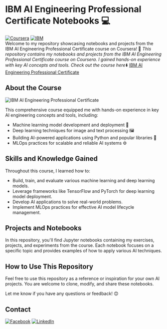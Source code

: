 # IBM AI Engineering Professional Certificate Notebooks 💻
[![Coursera](https://img.shields.io/badge/Coursera-%230056D2.svg?style=for-the-badge&logo=Coursera&logoColor=white)](https://www.coursera.org/specializations/machine-learning-introduction)
[![IBM](https://img.shields.io/badge/IBM-000000?style=for-the-badge&logo=IBM&logoColor=white)](https://www.ibm.com/)
<br>
Welcome to my repository showcasing notebooks and projects from the IBM AI Engineering Professional Certificate course on Coursera! 🚀
*This repository contains my notebooks and projects from the IBM AI Engineering Professional Certificate course on Coursera. I gained hands-on experience with key AI concepts and tools. Check out the course here*⬇️
[IBM AI Engineering Professional Certificate](https://www.coursera.org/professional-certificates/ai-engineer?myLearningTab=COMPLETED)

## About the Course
![IBM AI Engineering Professional Certificate](https://github.com/quang2719/IBM-AI-Engineering-Professional-Certificate-Notebooks-24-06-2024/blob/main/image.png)      

This comprehensive course equipped me with hands-on experience in key AI engineering concepts and tools, including:

*   Machine learning model development and deployment 🤖
*   Deep learning techniques for image and text processing 🖼️
*   Building AI-powered applications using Python and popular libraries 🐍
*   MLOps practices for scalable and reliable AI systems ⚙️

## Skills and Knowledge Gained

Throughout this course, I learned how to:

*   Build, train, and evaluate various machine learning and deep learning models.
*   Leverage frameworks like TensorFlow and PyTorch for deep learning model deployment.
*   Develop AI applications to solve real-world problems.
*   Implement MLOps practices for effective AI model lifecycle management.

## Projects and Notebooks

In this repository, you'll find Jupyter notebooks containing my exercises, projects, and experiments from the course. Each notebook focuses on a specific topic and provides examples of how to apply various AI techniques.

## How to Use This Repository

Feel free to use this repository as a reference or inspiration for your own AI projects. You are welcome to clone, modify, and share these notebooks.

Let me know if you have any questions or feedback! 😊
## Contact
[![Facebook](https://img.shields.io/badge/Facebook-blue?style=for-the-badge&logo=Facebook&logoColor=white)](https://www.facebook.com/qq2719/)
[![LinkedIn](https://img.shields.io/badge/LinkedIn-0077B5?style=for-the-badge&logo=linkedin&logoColor=white)](https://www.linkedin.com/in/quang-nv-ptit/)
